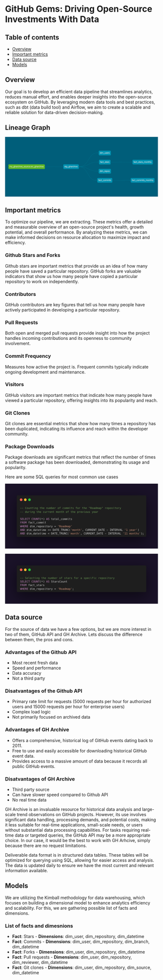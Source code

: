 # GitHub Gems: Driving Open-Source Investments With Data

## Table of contents
* [Overview](#Overview)
* [Important metrics](#Important-metrics)
* [Data source](#data-source)
* [Models](#Models)

<a name="Overview"></a>
## Overview
Our goal is to develop an efficient data pipeline that streamlines analytics, reduces manual effort, and enables deeper insights into the open-source ecosystem on GitHub. By leveraging modern data tools and best practices, such as dbt (data build tool) and Airflow, we aim to create a scalable and reliable solution for data-driven decision-making.

## Lineage Graph
![dbt dag diagram](resources/screenshots/dbt-dag.png)

<a name="Important metrics"></a>
## Important metrics
To optimize our pipeline, we are extracting. These metrics offer a detailed and measurable overview of an open-source project's health, growth potential, and overall performance. By analyzing these metrics, we can make informed decisions on resource allocation to maximize impact and efficiency.

### Github Stars and Forks
Github stars are important metrics that provide us an idea of how many people have saved a particular repository.
GitHub forks are valuable indicators that show us how many people have copied a particular repository to work on independently.

### Contributors 
GitHub contributors are key figures that tell us how many people have actively participated in developing a particular repository.

### Pull Requests 
Both open and merged pull requests provide insight into how the project handles incoming contributions and its openness to community involvement.

### Commit Frequency 
Measures how active the project is. Frequent commits typically indicate ongoing development and maintenance.

### Visitors
GitHub visitors are important metrics that indicate how many people have viewed a particular repository, offering insights into its popularity and reach.

### Git Clones
Git clones are essential metrics that show how many times a repository has been duplicated, indicating its influence and reach within the developer community.

### Package Downloads
Package downloads are significant metrics that reflect the number of times a software package has been downloaded, demonstrating its usage and popularity.

Here are some SQL queries for most common use cases

![SQL Query1](resources/screenshots/query1.png)

![SQL Query2](resources/screenshots/query2.png)

<a name="Data source"></a>
## Data source
For the source of data we have a few options, but we are more interest in two of them, GitHub API and GH Archive. 
Lets discuss the difference between them, the pros and cons.

### Advantages of the Github API
* Most recent fresh data
* Speed and performance
* Data accuracy
* Not a third party 

### Disatvantages of the Github API
* Primary rate limit for requests (5000 requests per hour for authorized users and 15000 requests per hour for enterprise users)
* Complex load logic
* Not primarily focused on archived data

### Advantages of GH Archive
* Offers a comprehensive, historical log of GitHub events dating back to 2011.
* Free to use and easily accessible for downloading historical GitHub event data.
* Provides access to a massive amount of data because it records all public GitHub events.

### Disatvantages of GH Archive
* Third party source
* Can have slower speed compared to Github API
* No real time data

GH Archive is an invaluable resource for historical data analysis and large-scale trend observations on GitHub projects. However, its use involves significant data handling, processing demands, and potential costs, making it less suitable for real-time applications, small-scale needs, or users without substantial data processing capabilities. For tasks requiring real-time data or targeted queries, the GitHub API may be a more appropriate choice.
In our case, it would be the best to work with GH Arhcive, simply because there are no request limitations. 

Deliverable data format is in structured data tables. These tables will be optimized for querying using SQL, allowing for easier access and analysis. The data is updated daily to ensure we have the most current and relevant information available.

<a name="Models"></a>
## Models
We are utilizing the Kimball methodology for data warehousing, which focuses on building a dimensional model to enhance analytics efficiency and scalability. For this, we are gathering possible list of facts and dimensions.

### List of facts and dimesnions
* **Fact**: Stars - **Dimensions**: dim_user, dim_repository, dim_datetime
* **Fact**: Commits - **Dimensions**: dim_user, dim_repository, dim_branch, dim_datetime
* **Fact**: Forks - **Dimensions**: dim_user, dim_repository, dim_datetime
* **Fact**: Pull requests - **Dimensions**: dim_user, dim_repository, dim_reviewer, dim_datetime
* **Fact**: Git clones - **Dimensions**: dim_user, dim_repository, dim_source, dim_datetime